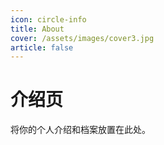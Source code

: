 ```yaml
---
icon: circle-info
title: About
cover: /assets/images/cover3.jpg
article: false
---
```


# 介绍页

将你的个人介绍和档案放置在此处。
